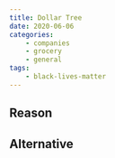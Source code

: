 ```yaml
---
title: Dollar Tree
date: 2020-06-06
categories:
    - companies
    - grocery
    - general
tags:
    - black-lives-matter
---
```


## Reason


## Alternative

